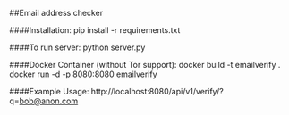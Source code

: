 ##Email address checker

####Installation:
pip install -r requirements.txt  

####To run server:
python server.py

####Docker Container (without Tor support):
docker build -t emailverify .  
docker run -d -p 8080:8080 emailverify

####Example Usage:
http://localhost:8080/api/v1/verify/?q=bob@anon.com


